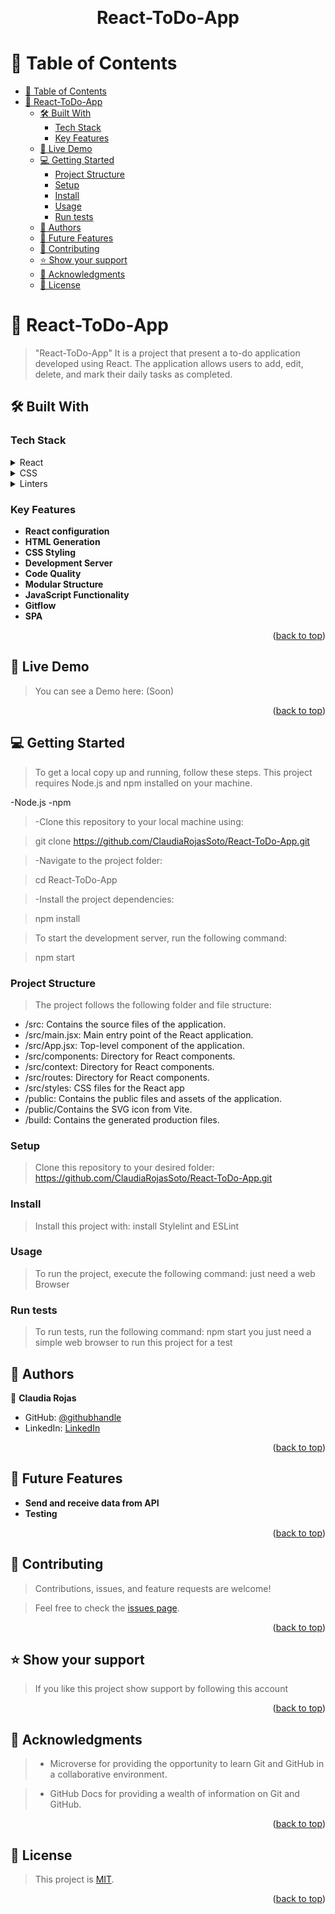 <a name="readme-top"></a>

<div align="center">
  <br/>

  <h1><b>React-ToDo-App</b></h1>

</div>

# 📗 Table of Contents

- [📗 Table of Contents](#-table-of-contents)
- [📖 React-ToDo-App ](#-react-todo-app-)
  - [🛠 Built With ](#-built-with-)
    - [Tech Stack ](#tech-stack-)
    - [Key Features ](#key-features-)
  - [🚀 Live Demo ](#-live-demo-)
  - [💻 Getting Started ](#-getting-started-)
    - [Project Structure](#project-structure)
    - [Setup](#setup)
    - [Install](#install)
    - [Usage](#usage)
    - [Run tests](#run-tests)
  - [👥 Authors ](#-authors-)
  - [🔭 Future Features ](#-future-features-)
  - [🤝 Contributing ](#-contributing-)
  - [⭐️ Show your support ](#️-show-your-support-)
  - [🙏 Acknowledgments ](#-acknowledgments-)
  - [📝 License ](#-license-)

# 📖 React-ToDo-App <a name="about-project"></a>

> "React-ToDo-App" It is a project that present a to-do application developed using React. The application allows users to add, edit, delete, and mark their daily tasks as completed.



## 🛠 Built With <a name="built-with"></a>

### Tech Stack <a name="tech-stack"></a>

<details>
  <summary>React</summary>
    <ul>
      <li>This project use <a href="https://react.dev/">React</a></li>
    </ul>
</details>

<details>
  <summary>CSS</summary>
  <ul>
    <li>The <a href="https://github.com/microverseinc/curriculum-html-css/blob/main/html5.md">CSS</a> is used to provide the design in the whole page.</li>
  </ul>
</details>

<details>
  <summary>Linters</summary>
  <ul>
    <li>The <a href="https://github.com/microverseinc/linters-config">Linters</a> are tools that help us to check and solve the errors in the code</li>
    This project count with three linters: 
    <ul>
      <li>CSS</li>
      <li>JavaScript</li>
    </ul>
  </ul>
</details>




### Key Features <a name="key-features"></a>

-   **React configuration**
-   **HTML Generation**
-   **CSS Styling**
-   **Development Server**
-   **Code Quality**
-   **Modular Structure**
-   **JavaScript Functionality**
-   **Gitflow**
-   **SPA**

<p align="right">(<a href="#readme-top">back to top</a>)</p>

## 🚀 Live Demo <a name="live-demo"></a>

> You can see a Demo here: (Soon)

<p align="right">(<a href="#readme-top">back to top</a>)</p>

## 💻 Getting Started <a name="getting-started"></a>

> To get a local copy up and running, follow these steps.
> This project requires Node.js and npm installed on your machine.

-Node.js
-npm

> -Clone this repository to your local machine using:

>  git clone https://github.com/ClaudiaRojasSoto/React-ToDo-App.git

> -Navigate to the project folder:

> cd React-ToDo-App

> -Install the project dependencies:

> npm install

> To start the development server, run the following command:

> npm start

### Project Structure

> The project follows the following folder and file structure:

- /src: Contains the source files of the application.
- /src/main.jsx: Main entry point of the React application.
- /src/App.jsx: Top-level component of the application.
- /src/components: Directory for React components.
- /src/context: Directory for React components.
- /src/routes: Directory for React components.
- /src/styles: CSS files for the React app
- /public: Contains the public files and assets of the application.
- /public/Contains the SVG icon from Vite.
- /build: Contains the generated production files.

### Setup

> Clone this repository to your desired folder: https://github.com/ClaudiaRojasSoto/React-ToDo-App.git

### Install

> Install this project with: install Stylelint and ESLint

### Usage

> To run the project, execute the following command: just need a web Browser

### Run tests

> To run tests, run the following command: npm start
> you just need a simple web browser to run this project for a test

## 👥 Authors <a name="authors"></a>

👤 **Claudia Rojas**

-   GitHub: [@githubhandle](https://github.com/ClaudiaRojasSoto)
-   LinkedIn: [LinkedIn](https://www.linkedin.com/in/claudia-soto-260504208/)


<p align="right">(<a href="#readme-top">back to top</a>)</p>

## 🔭 Future Features <a name="future-features"></a>


-   **Send and receive data from API**
-   **Testing**

<p align="right">(<a href="#readme-top">back to top</a>)</p>

## 🤝 Contributing <a name="contributing"></a>

> Contributions, issues, and feature requests are welcome!

> Feel free to check the [issues page](https://github.com/ClaudiaRojasSoto/React-ToDo-App/issues).

<p align="right">(<a href="#readme-top">back to top</a>)</p>

## ⭐️ Show your support <a name="support"></a>

> If you like this project show support by following this account

<p align="right">(<a href="#readme-top">back to top</a>)</p>

<!-- ACKNOWLEDGEMENTS -->

## 🙏 Acknowledgments <a name="acknowledgements"></a>

> -   Microverse for providing the opportunity to learn Git and GitHub in a collaborative environment.

> -   GitHub Docs for providing a wealth of information on Git and GitHub.

<p align="right">(<a href="#readme-top">back to top</a>)</p>

<!-- LICENSE -->

## 📝 License <a name="license"></a>

> This project is [MIT](https://github.com/ClaudiaRojasSoto/React-ToDo-App/blob/develop/MIT.md).

<p align="right">(<a href="#readme-top">back to top</a>)</p>
